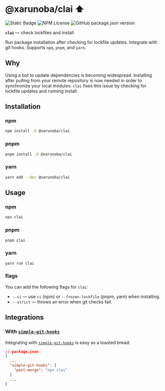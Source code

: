 # @xarunoba/clai ⬆️

![Static Badge](https://img.shields.io/badge/Made_with-%E2%9D%A4%EF%B8%8F-red?style=for-the-badge) ![NPM License](https://img.shields.io/npm/l/%40xarunoba%2Fclai?style=for-the-badge)
![GitHub package.json version](https://img.shields.io/github/package-json/v/xarunoba/clai?style=for-the-badge&logo=npm)

**`clai`** — check lockfiles and install

Run package installation after checking for lockfile updates. Integrate with git hooks. Supports `npm`, `pnpm`, and `yarn`.

## Why

Using a bot to update dependencies is becoming widespread. Installing after pulling from your remote repository is now needed in order to synchronize your local modules. `clai` fixes this issue by checking for lockfile updates and running install.

## Installation

### npm

```bash
npm install -D @xarunoba/clai
```

### pnpm

```bash
pnpm install -D @xarunoba/clai
```

### yarn

```bash
yarn add --dev @xarunoba/clai
```

## Usage

### npm

```bash
npx clai
```

### pnpm

```bash
pnpm clai
```

### yarn

```bash
yarn run clai
```

### flags

You can add the following flags for `clai`:

- `--ci` — use `ci` (npm) or `--frozen-lockfile` (pnpm, yarn) when installing.
- `--strict` — throws an error when git checks fail.

## Integrations

### With [`simple-git-hooks`](https://github.com/toplenboren/simple-git-hooks)

Integrating with [`simple-git-hooks`](https://github.com/toplenboren/simple-git-hooks) is easy as a toasted bread:

```json
// package.json
{
  ...
  "simple-git-hooks": {
    "post-merge": "npx clai"
  }
  ...
}
```
